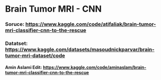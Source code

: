 # Brain Tumor MRI - CNN 

### Soruce: https://www.kaggle.com/code/atifaliak/brain-tumor-mri-classifier-cnn-to-the-rescue

### Datatset: https://www.kaggle.com/datasets/masoudnickparvar/brain-tumor-mri-dataset/code

#### Amin Aslami Edit: https://www.kaggle.com/code/aminaslam/brain-tumor-mri-classifier-cnn-to-the-rescue
